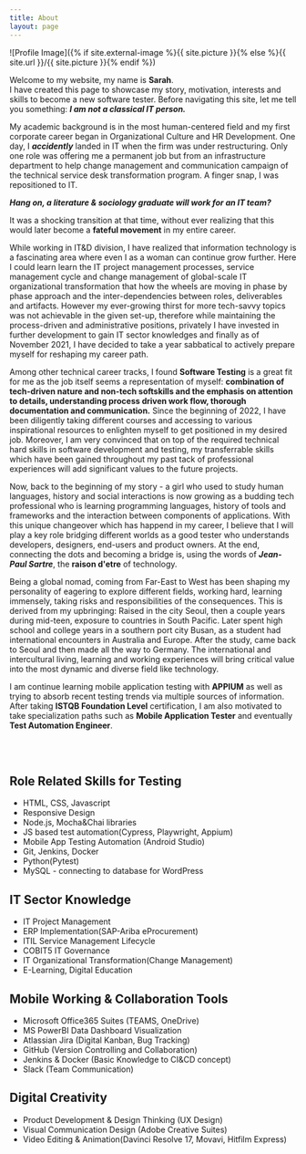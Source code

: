 ```yaml
---
title: About
layout: page
---
```

![Profile Image]({% if site.external-image %}{{ site.picture }}{% else %}{{ site.url }}/{{ site.picture }}{% endif %})

<p>Welcome to my website, my name is <strong>Sarah</strong>.
<br>I have created this page to showcase my story, motivation, interests and skills to become a new software tester. Before navigating this site, let me tell you something: <i><strong>I am not a classical IT person.</strong></i>


<p>My academic background is in the most human-centered field and my first corporate career began in Organizational Culture and HR Development. One day, I <i><strong>accidently</strong></i> landed in IT when the firm was under restructuring. Only one role was offering me a permanent job but from an infrastructure department to help change management and communication campaign of the technical service desk transformation program. A finger snap, I was repositioned to IT.
<p><strong><i> Hang on, a literature & sociology graduate will work for an IT team? </i></strong>
<p>It was a shocking transition at that time, without ever realizing that this would later become a <strong>fateful movement</strong> in my entire career.</p>

<p>While working in IT&D division, I have realized that information technology is a fascinating area where even I as a woman can continue grow further. Here I could learn learn the IT project management processes, service management cycle and change management of global-scale IT organizational transformation that how the wheels are moving in phase by phase approach and the inter-dependencies between roles, deliverables and artifacts. However my ever-growing thirst for more tech-savvy topics was not achievable in the given set-up, therefore while maintaining the process-driven and administrative positions, privately I have invested in further development to gain IT sector knowledges and finally as of November 2021, I have decided to take a year sabbatical to actively prepare myself for reshaping my career path.</p>

<p>Among other technical career tracks, I found <strong>Software Testing</strong> is a great fit for me as the job itself seems a representation of myself: <strong>combination of tech-driven nature and non-tech softskills and the emphasis on attention to details, understanding process driven work flow, thorough documentation and communication.</strong> Since the beginning of 2022, I have been diligently taking different courses and accessing to various inspirational resources to enlighten myself to get positioned in my desired job. Moreover, I am very convinced that on top of the required technical hard skills in software development and testing, my transferrable skills which have been gained throughout my past tack of professional experiences will add significant values to the future projects. </p>

<p>Now, back to the beginning of my story - a girl who used to study human languages, history and social interactions is now growing as a budding tech professional who is learning programming languages, history of tools and frameworks and the interaction between components of applications. With this unique changeover which has happend in my career, I believe that I will play a key role bridging different worlds as a good tester who understands developers, designers, end-users and product owners. At the end, connecting the dots and becoming a bridge is, using the words of <i><strong>Jean-Paul Sartre</strong></i>, the <strong>raison d'etre</strong> of technology.</p>

<p>Being a global nomad, coming from Far-East to West has been shaping my personality of eagering to explore different fields, working hard, learning immensely, taking risks and responsibilities of the consequences. This is derived from my upbringing: Raised in the city Seoul, then a couple years during mid-teen, exposure to countries in South Pacific. Later spent high school and college years in a southern port city Busan, as a student had international encounters in Australia and Europe. After the study, came back to Seoul and then made all the way to Germany. The international and intercultural living, learning and working experiences will bring critical value into the most dynamic and diverse field like technology.</p>

<p>I am continue learning mobile application testing with <strong>APPIUM</strong> as well as trying to absorb recent testing trends via multiple sources of information. After taking <strong>ISTQB Foundation Level</strong> certification, I am also motivated to take specialization paths such as <strong>Mobile Application Tester</strong> and eventually <strong>Test Automation Engineer</strong>.
	
</p>
<br></br>
<h2>Role Related Skills for Testing</h2>

<ul class="skill-list">
	<li>HTML, CSS, Javascript</li>
	<li>Responsive Design</li>
	<li>Node.js, Mocha&Chai libraries</li>
	<li>JS based test automation(Cypress, Playwright, Appium)</li>
	<li>Mobile App Testing Automation (Android Studio)</li>
	<li>Git, Jenkins, Docker</li>
	<li>Python(Pytest)</li>
	<li>MySQL - connecting to database for WordPress</li>
</ul>

<h2>IT Sector Knowledge</h2>

<ul class="skill-list">
	<li>IT Project Management</li>
	<li>ERP Implementation(SAP-Ariba eProcurement)</li>
	<li>ITIL Service Management Lifecycle</li>
	<li>COBIT5 IT Governance</li>
	<li>IT Organizational Transformation(Change Management)</li>
	<li>E-Learning, Digital Education</li>
</ul>

<h2>Mobile Working & Collaboration Tools</h2>

<ul class="skill-list">
	<li>Microsoft Office365 Suites (TEAMS, OneDrive)</li>
	<li>MS PowerBI Data Dashboard Visualization</li>
	<li>Atlassian Jira (Digital Kanban, Bug Tracking)</li>
	<li>GitHub (Version Controlling and Collaboration)</li>
	<li>Jenkins & Docker (Basic Knowledge to CI&CD concept)</li>
	<li>Slack (Team Communication)</li>
</ul>

<h2>Digital Creativity</h2>

<ul class="skill-list">
	<li>Product Development & Design Thinking (UX Design)</li>
	<li>Visual Communication Design (Adobe Creative Suites)</li>
	<li>Video Editing & Animation(Davinci Resolve 17, Movavi, Hitfilm Express)</li>
</ul>

